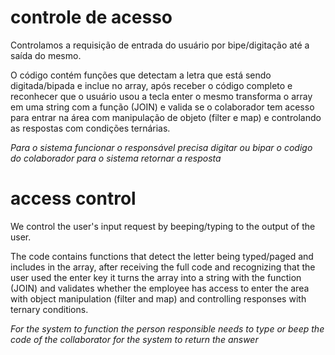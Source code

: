# controle de acesso
Controlamos a requisição de entrada do usuário por bipe/digitação até a saída do mesmo.

O código contém funções que detectam a letra que está sendo digitada/bipada e inclue no array,
após receber o código completo e reconhecer que o usuário usou a tecla enter o mesmo transforma o array em uma string com a função (JOIN)
e valida se o colaborador tem acesso para entrar na área com manipulação de objeto (filter e map) e controlando as respostas com condições ternárias.


*Para o sistema funcionar o responsável precisa digitar ou bipar o codigo do colaborador para o sistema retornar a resposta*

# access control
We control the user's input request by beeping/typing to the output of the user.

The code contains functions that detect the letter being typed/paged and includes in the array,
after receiving the full code and recognizing that the user used the enter key it turns the array into a string with the function (JOIN)
and validates whether the employee has access to enter the area with object manipulation (filter and map) and controlling responses with ternary conditions.

*For the system to function the person responsible needs to type or beep the code of the collaborator for the system to return the answer*
